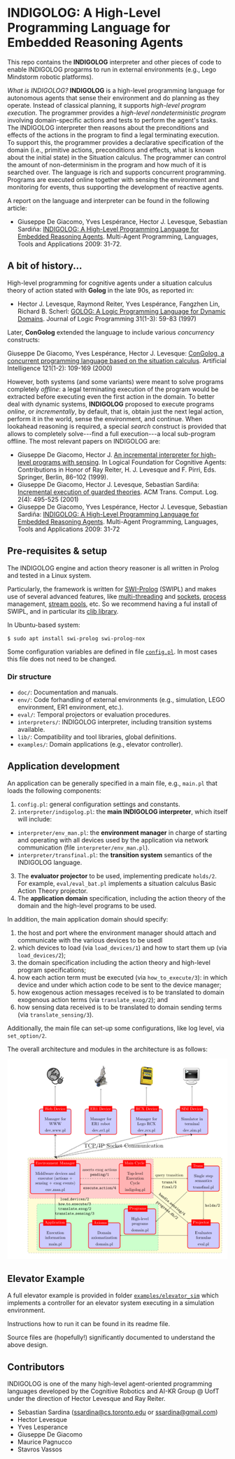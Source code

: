 # INDIGOLOG: A High-Level Programming Language for Embedded Reasoning Agents

This repo contains the **INDIGOLOG** interpreter and other pieces of code to enable INDIGOLOG progarms to run in external environments (e.g., Lego Mindstorm robotic platforms). 

_What is INDIGOLOG?_ **INDIGOLOG** is a high-level programming language for autonomous agents that sense their environment and do planning as they operate. Instead of classical planning, it supports _high-level program execution_. The programmer provides a _high-level nondeterministic program_ involving domain-specific actions and tests to perform the agent's tasks. The INDIGOLOG interpreter then reasons about the preconditions and effects of the actions in the program to find a legal terminating execution. To support this, the programmer provides a declarative specification of the domain (i.e., primitive actions, preconditions and effects, what is known about the initial state) in the Situation calculus. The programmer can control the amount of non-determinism in the program and how much of it is searched over. The language is rich and supports concurrent programming. Programs are executed online together with sensing the environment and monitoring for events, thus supporting
the development of reactive agents.

A report on the language and interpreter can be found in the following article:

* Giuseppe De Giacomo, Yves Lespérance, Hector J. Levesque, Sebastian Sardiña: [INDIGOLOG: A High-Level Programming Language for Embedded Reasoning Agents](https://link.springer.com/chapter/10.1007/978-0-387-89299-3_2). Multi-Agent Programming, Languages, Tools and Applications 2009: 31-72.


## A bit of history...

High-level programming for cognitive agents under a situation calculus theory of action stated with **Golog** in the late 90s, as reported in:

* Hector J. Levesque, Raymond Reiter, Yves Lespérance, Fangzhen Lin, Richard B. Scherl: [GOLOG: A Logic Programming Language for Dynamic Domains](https://www.sciencedirect.com/science/article/pii/S0743106696001215?via%3Dihub). Journal of Logic Programming 31(1-3): 59-83 (1997)

Later, **ConGolog** extended the language to include various _concurrency_ constructs:

Giuseppe De Giacomo, Yves Lespérance, Hector J. Levesque: [ConGolog, a concurrent programming language based on the situation calculus](https://linkinghub.elsevier.com/retrieve/pii/S000437020000031X). Artificial Intelligence 121(1-2): 109-169 (2000)

However, both systems (and some variants) were meant to solve programs completely _offline_: a legal terminating execution of the program would be extracted before executing even the first action in the domain. To better deal with dynamic systems, **INDIGOLOG** proposed to execute programs _online_, or _incrementally_, by default, that is, obtain just the next legal action, perform it in the world, sense the environment, and continue. When lookahead reasoning is required, a special _search_ construct is provided that allows to completely solve---find a full execution---a local sub-program offline. The most relevant papers on INDIGOLOG are:

* Giuseppe De Giacomo, Hector J. [An incremental interpreter for high-level programs with sensing](https://doi.org/10.1007/978-3-642-60211-5_8). In Logical Foundation for Cognitive Agents: Contributions in Honor of Ray Reiter, H. J. Levesque and F. Pirri, Eds. Springer, Berlin, 86–102 (1999).
* Giuseppe De Giacomo, Hector J. Levesque, Sebastian Sardiña: [Incremental execution of guarded theories](https://doi.org/10.1145/383779.383782). ACM Trans. Comput. Log. 2(4): 495-525 (2001)
* Giuseppe De Giacomo, Yves Lespérance, Hector J. Levesque, Sebastian Sardiña: [INDIGOLOG: A High-Level Programming Language for Embedded Reasoning Agents](https://link.springer.com/chapter/10.1007/978-0-387-89299-3_2). Multi-Agent Programming, Languages, Tools and Applications 2009: 31-72

## Pre-requisites & setup

The INDIGOLOG engine and action theory reasoner is all written in Prolog and tested in a Linux system.

Particularly, the framework is written for [SWI-Prolog](http://www.swi-prolog.org/) (SWIPL) and makes use of several advanced features, like [multi-threading](https://www.swi-prolog.org/pldoc/man?section=threads) and [sockets](https://www.swi-prolog.org/pldoc/man?section=process), [process](https://www.swi-prolog.org/pldoc/man?section=process) management, [stream pools](https://www.swi-prolog.org/pldoc/man?section=stream-pools), etc. So we recommend having a ful install of SWIPL, and in particular its [clib library](https://github.com/SWI-Prolog/packages-clib).

In Ubuntu-based system:

```shell
$ sudo apt install swi-prolog swi-prolog-nox
```

Some configuration variables are defined in file [`config.pl`](config.pl). In most cases this file does not need to be changed.

### Dir structure

- `doc/`: Documentation and manuals.
- `env/`: Code forhandling of external environments (e.g., simulation, LEGO environment, ER1 environment, etc.).
- `eval/`: Temporal projectors or evaluation procedures.
- `interpreters/`: INDIGOLOG interpreter, including transition systems available.
- `lib/`: Compatibility and tool libraries, global definitions.
- `examples/`: Domain applications (e.g., elevator controller).

## Application development

An application can be generally specified in a main file, e.g., `main.pl` that loads the following components:

1. `config.pl`: general configuration settings and constants.
2. `interpreter/indigolog.pl`: the **main INDIGOLOG interpreter**, which itself will include:
  - `interpreter/env_man.pl`: the **environment manager** in charge of starting and operating with all devices used by the application via network communication (file `interpreter/env_man.pl`).
  - `interpreter/transfinal.pl`: the **transition system** semantics of the INDIGOLOG language.
3. The **evaluator projector** to be used, implementing predicate `holds/2`. For example, `eval/eval_bat.pl` implements a situation calculus Basic Action Theory projector.
4. The **application domain** specification, including the action theory of the domain and the high-level programs to be used.

In addition, the main application domain should specify:

1. the host and port where the environment manager should attach and communicate with the various devices to be usedl
2. which devices to load (via `load_devices/1`) and how to start them up (via ` load_devices/2`);
3. the domain specification including the action theory and high-level program specifications;
4. how each action term must be executed (via `how_to_execute/3`): in which device and under which action code to be sent to the device manager;
5. how exogenous action messages received is to be translated to domain exogenous action terms (via `translate_exog/2`); and
6. how sensing data received is to be translated to domain sending terms (via `translate_sensing/3`).

Additionally, the main file can set-up some configurations, like log level, via `set_option/2`.

The overall architecture and modules in the architecture is as follows:

![INDIGOLOG architecture](doc/architecture_img/indigolog_arch.png)


## Elevator Example

A full elevator example is provided in folder [`examples/elevator_sim`](examples/elevator_sim) which implements a controller for an elevator system executing in a simulation environment. 

Instructions how to run it can be found in its readme file.

Source files are (hopefully!) significantly documented to understand the above design.


## Contributors

INDIGOLOG is one of the many high-level agent-oriented programming languages developed by the Cognitive Robotics and AI-KR Group @ UofT under the direction of Hector Levesque and Ray Reiter.

* Sebastian Sardina (ssardina@cs.toronto.edu or ssardina@gmail.com)
* Hector Levesque
* Yves Lesperance
* Giuseppe De Giacomo
* Maurice Pagnucco
* Stavros Vassos

